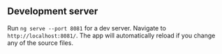 ## Development server

Run `ng serve --port 8081` for a dev server. Navigate to `http://localhost:8081/`. The app will automatically reload if you change any of the source files.
